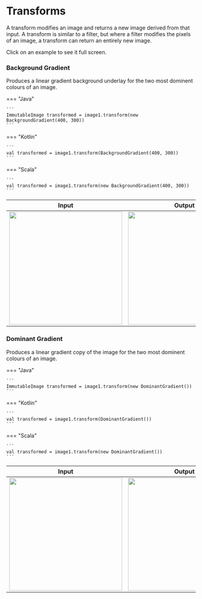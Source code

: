Transforms
=========

A transform modifies an image and returns a new image derived from that input. A transform is similar to a filter, but
where a filter modifies the pixels of an image, a transform can return an entirely new image.

Click on an example to see it full screen.

### Background Gradient

Produces a linear gradient background underlay for the two most dominent colours of an image.

=== "Java"

    ```
    ImmutableImage transformed = image1.transform(new BackgroundGradient(400, 300))
    ```

=== "Kotlin"

    ```
    val transformed = image1.transform(BackgroundGradient(400, 300))
    ```

=== "Scala"

    ```
    val transformed = image1.transform(new BackgroundGradient(400, 300))
    ```

|  Input | Output |
| ------ | --------- |
| <a href='https://raw.githubusercontent.com/sksamuel/scrimage/master/docs/images/background_gradient_input1.jpeg'><img src='https://raw.githubusercontent.com/sksamuel/scrimage/master/docs/images/background_gradient_input1.jpeg' width='300'><a/> |<a href='https://raw.githubusercontent.com/sksamuel/scrimage/master/docs/images/background_gradient_output1.png'><img src='https://raw.githubusercontent.com/sksamuel/scrimage/master/docs/images/background_gradient_output1.png' width='300'><a/> |


### Dominant Gradient

Produces a linear gradient copy of the image for the two most dominent colours of an image.

=== "Java"

    ```
    ImmutableImage transformed = image1.transform(new DominantGradient())
    ```

=== "Kotlin"

    ```
    val transformed = image1.transform(DominantGradient())
    ```

=== "Scala"

    ```
    val transformed = image1.transform(new DominantGradient())
    ```

|  Input | Output |
| ------ | --------- |
| <a href='https://raw.githubusercontent.com/sksamuel/scrimage/master/docs/images/background_gradient_input1.jpeg'><img src='https://raw.githubusercontent.com/sksamuel/scrimage/master/docs/images/background_gradient_input1.jpeg' width='300'><a/> |<a href='https://raw.githubusercontent.com/sksamuel/scrimage/master/docs/images/background_gradient_output1.png'><img src='https://raw.githubusercontent.com/sksamuel/scrimage/master/docs/images/background_gradient_output1.png' width='300'><a/> |
